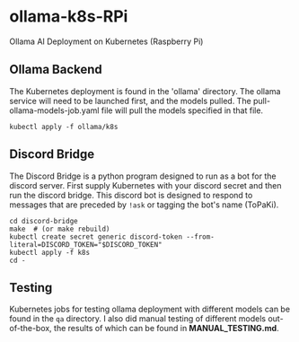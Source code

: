 # ollama-k8s-RPi

Ollama AI Deployment on Kubernetes (Raspberry Pi)


## Ollama Backend

The Kubernetes deployment is found in the 'ollama' directory.  The ollama service will need to be launched first, and the models pulled.  The pull-ollama-models-job.yaml file will pull the models specified in that file.

```
kubectl apply -f ollama/k8s
```


## Discord Bridge

The Discord Bridge is a python program designed to run as a bot for the discord server.  First supply Kubernetes with your discord secret and then run the discord bridge.  This discord bot is designed to respond to messages that are preceded by `!ask` or tagging the bot's name (ToPaKi).

```
cd discord-bridge
make  # (or make rebuild)
kubectl create secret generic discord-token --from-literal=DISCORD_TOKEN="$DISCORD_TOKEN"
kubectl apply -f k8s
cd -
```

## Testing

Kubernetes jobs for testing ollama deployment with different models can be found in the `qa` directory.  I also did manual testing of different models out-of-the-box, the results of which can be found in **MANUAL_TESTING.md**.

